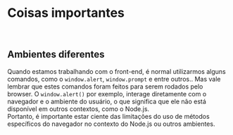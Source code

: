# Coisas importantes

</br>

## Ambientes diferentes
Quando estamos trabalhando com o front-end, é normal utilizarmos alguns comandos, como o `window.alert`, `window.prompt` e entre outros.. Mas vale lembrar que estes comandos foram feitos para serem rodados pelo browser. O `window.alert()` por exemplo, interage diretamente com o navegador e o ambiente do usuário, o que significa que ele não está disponível em outros contextos, como o Node.js. </br>
Portanto, é importante estar ciente das limitações do uso de métodos específicos do navegador no contexto do Node.js ou outros ambientes.
